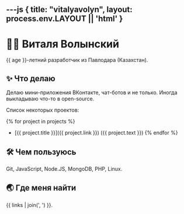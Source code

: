 ---js
{
  title: "vitalyavolyn",
  layout: process.env.LAYOUT || 'html'
}
---

# :red_haired_man: Виталя Волынский

{{ age }}-летний разработчик из Павлодара (Казахстан).

## :sparkles: Что делаю

Делаю мини-приложения ВКонтакте, чат-ботов и не только. Иногда выкладываю что-то в open-source.

Список некоторых проектов:

{% for project in projects %}
  - [{{ project.title }}]({{ project.link }}) ({{ project.text }})
{% endfor %}

## :hammer_and_wrench: Чем пользуюсь

Git, JavaScript, Node.JS, MongoDB, PHP, Linux.

## :earth_asia: Где меня найти

{{ links | join(', ') }}.

